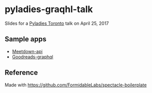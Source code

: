# pyladies-graqhl-talk

Slides for a [Pyladies Toronto](https://www.meetup.com/PyLadies-Toronto/) talk on April 25, 2017

## Sample apps
- [Meetdown-api](https://github.com/cy/meetdown-api)
- [Goodreads-graphql](https://github.com/cy/goodreads-graphql)

## Reference

Made with https://github.com/FormidableLabs/spectacle-boilerplate
